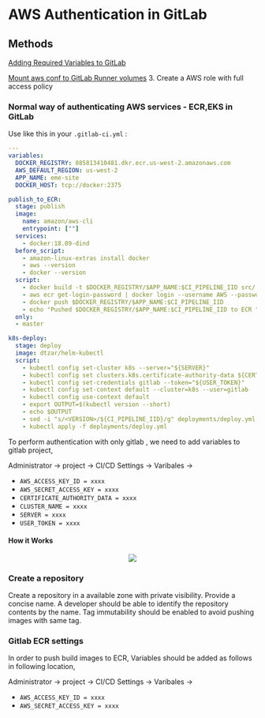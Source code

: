 # AWS Authentication in GitLab

## Methods
[Adding Required Variables to GitLab](https://github.com/BBRathnayaka/Kubernetes-Docker/tree/master/Kubernetes/aws-authentication-methods-gitlab#normal-way-of-authenticating-aws-services---ecreks-in-gitlab)

[Mount aws conf to GitLab Runner volumes](#)
	3. Create a AWS role with full access policy 


### Normal way of authenticating AWS services - ECR,EKS in GitLab

Use like this in your `.gitlab-ci.yml` :

```yml
---
variables:
  DOCKER_REGISTRY: 085813410481.dkr.ecr.us-west-2.amazonaws.com
  AWS_DEFAULT_REGION: us-west-2
  APP_NAME: eme-site
  DOCKER_HOST: tcp://docker:2375

publish_to_ECR:
  stage: publish
  image: 
    name: amazon/aws-cli
    entrypoint: [""]
  services:
    - docker:18.09-dind
  before_script:
    - amazon-linux-extras install docker
    - aws --version
    - docker --version
  script:
    - docker build -t $DOCKER_REGISTRY/$APP_NAME:$CI_PIPELINE_IID src/. 
    - aws ecr get-login-password | docker login --username AWS --password-stdin $DOCKER_REGISTRY
    - docker push $DOCKER_REGISTRY/$APP_NAME:$CI_PIPELINE_IID
    - echo "Pushed $DOCKER_REGISTRY/$APP_NAME:$CI_PIPELINE_IID to ECR "
  only:
  - master

k8s-deploy:
  stage: deploy
  image: dtzar/helm-kubectl
  script:
    - kubectl config set-cluster k8s --server="${SERVER}"
    - kubectl config set clusters.k8s.certificate-authority-data ${CERTIFICATE_AUTHORITY_DATA}
    - kubectl config set-credentials gitlab --token="${USER_TOKEN}"
    - kubectl config set-context default --cluster=k8s --user=gitlab
    - kubectl config use-context default
    - export OUTPUT=$(kubectl version --short)
    - echo $OUTPUT
    - sed -i "s/<VERSION>/${CI_PIPELINE_IID}/g" deployments/deploy.yml
    - kubectl apply -f deployments/deploy.yml 
```

To perform authentication with only gitlab , we need to add variables to gitlab project,

Administrator -> project -> CI/CD Settings -> Varibales ->
- `AWS_ACCESS_KEY_ID = xxxx` 
- `AWS_SECRET_ACCESS_KEY = xxxx`
- `CERTIFICATE_AUTHORITY_DATA = xxxx`
- `CLUSTER_NAME = xxxx`
- `SERVER = xxxx`
- `USER_TOKEN = xxxx`





#### How it Works 
<p align="center">
  <img src="https://d1.awsstatic.com/diagrams/product-page-diagrams/Product-Page-Diagram_Amazon-ECR.bf2e7a03447ed3aba97a70e5f4aead46a5e04547.png" >
</p>


### Create a repository
Create a repository in a available zone with private visibility. 
Provide a concise name. A developer should be able to identify the repository contents by the name.
Tag immutability should be enabled to avoid pushing images with same tag. 

### Gitlab ECR settings
In order to push build images to ECR, Variables should be added as follows in following location,

Administrator -> project -> CI/CD Settings -> Varibales ->
- `AWS_ACCESS_KEY_ID = xxxx` 
- `AWS_SECRET_ACCESS_KEY = xxxx`

